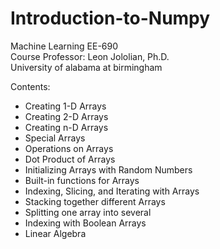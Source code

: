 # Introduction-to-Numpy

Machine Learning EE-690  
Course Professor: Leon Jololian, Ph.D.  
University of alabama at birmingham   

Contents:  
* Creating 1-D Arrays  
* Creating 2-D Arrays  
* Creating n-D Arrays  
* Special Arrays  
* Operations on Arrays  
* Dot Product of Arrays  
* Initializing Arrays with Random Numbers  
* Built-in functions for Arrays  
* Indexing, Slicing, and Iterating with Arrays  
* Stacking together different Arrays  
* Splitting one array into several  
* Indexing with Boolean Arrays  
* Linear Algebra  
